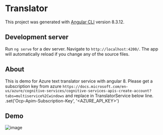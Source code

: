 # Translator


This project was generated with [Angular CLI](https://github.com/angular/angular-cli) version 8.3.12.

## Development server

Run `ng serve` for a dev server. Navigate to `http://localhost:4200/`. The app will automatically reload if you change any of the source files.

## About

This is demo for Azure text translator service with angular 8.
Please get a subscription key from azure   `https://docs.microsoft.com/en-us/azure/cognitive-services/cognitive-services-apis-create-account?tabs=multiservice%2Cwindows` and replace in TranslatorService below line.
.set('Ocp-Apim-Subscription-Key', '<AZURE_API_KEY>')

## Demo
![image](https://user-images.githubusercontent.com/54392756/150961723-2d1d1770-a690-4295-872a-24984802e3b1.png)


